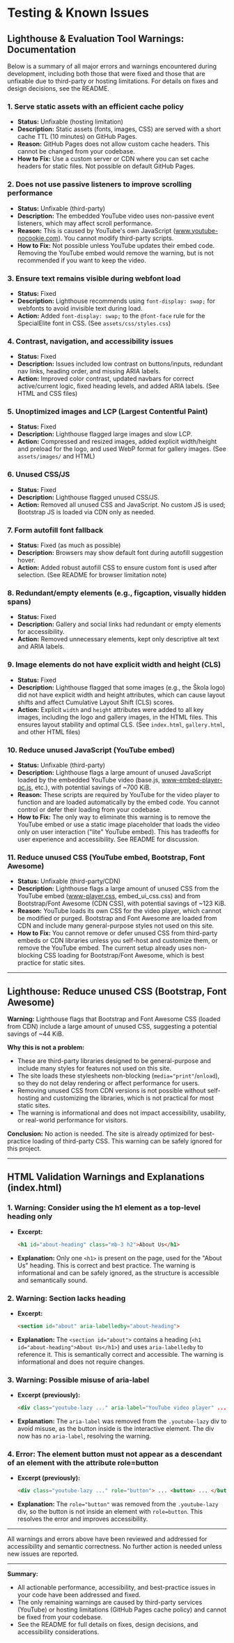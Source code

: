 # Testing & Known Issues

## Lighthouse & Evaluation Tool Warnings: Documentation

Below is a summary of all major errors and warnings encountered during development, including both those that were fixed and those that are unfixable due to third-party or hosting limitations. For details on fixes and design decisions, see the README.

### 1. Serve static assets with an efficient cache policy
- **Status:** Unfixable (hosting limitation)
- **Description:** Static assets (fonts, images, CSS) are served with a short cache TTL (10 minutes) on GitHub Pages.
- **Reason:** GitHub Pages does not allow custom cache headers. This cannot be changed from your codebase.
- **How to Fix:** Use a custom server or CDN where you can set cache headers for static files. Not possible on default GitHub Pages.

### 2. Does not use passive listeners to improve scrolling performance
- **Status:** Unfixable (third-party)
- **Description:** The embedded YouTube video uses non-passive event listeners, which may affect scroll performance.
- **Reason:** This is caused by YouTube's own JavaScript (www.youtube-nocookie.com). You cannot modify third-party scripts.
- **How to Fix:** Not possible unless YouTube updates their embed code. Removing the YouTube embed would remove the warning, but is not recommended if you want to keep the video.

### 3. Ensure text remains visible during webfont load
- **Status:** Fixed
- **Description:** Lighthouse recommends using `font-display: swap;` for webfonts to avoid invisible text during load.
- **Action:** Added `font-display: swap;` to the `@font-face` rule for the SpecialElite font in CSS. (See `assets/css/styles.css`)

### 4. Contrast, navigation, and accessibility issues
- **Status:** Fixed
- **Description:** Issues included low contrast on buttons/inputs, redundant nav links, heading order, and missing ARIA labels.
- **Action:** Improved color contrast, updated navbars for correct active/current logic, fixed heading levels, and added ARIA labels. (See HTML and CSS files)

### 5. Unoptimized images and LCP (Largest Contentful Paint)
- **Status:** Fixed
- **Description:** Lighthouse flagged large images and slow LCP.
- **Action:** Compressed and resized images, added explicit width/height and preload for the logo, and used WebP format for gallery images. (See `assets/images/` and HTML)

### 6. Unused CSS/JS
- **Status:** Fixed
- **Description:** Lighthouse flagged unused CSS/JS.
- **Action:** Removed all unused CSS and JavaScript. No custom JS is used; Bootstrap JS is loaded via CDN only as needed.

### 7. Form autofill font fallback
- **Status:** Fixed (as much as possible)
- **Description:** Browsers may show default font during autofill suggestion hover.
- **Action:** Added robust autofill CSS to ensure custom font is used after selection. (See README for browser limitation note)

### 8. Redundant/empty elements (e.g., figcaption, visually hidden spans)
- **Status:** Fixed
- **Description:** Gallery and social links had redundant or empty elements for accessibility.
- **Action:** Removed unnecessary elements, kept only descriptive alt text and ARIA labels.

### 9. Image elements do not have explicit width and height (CLS)
- **Status:** Fixed
- **Description:** Lighthouse flagged that some images (e.g., the Škola logo) did not have explicit width and height attributes, which can cause layout shifts and affect Cumulative Layout Shift (CLS) scores.
- **Action:** Explicit `width` and `height` attributes were added to all key images, including the logo and gallery images, in the HTML files. This ensures layout stability and optimal CLS. (See `index.html`, `gallery.html`, and other HTML files)

### 10. Reduce unused JavaScript (YouTube embed)
- **Status:** Unfixable (third-party)
- **Description:** Lighthouse flags a large amount of unused JavaScript loaded by the embedded YouTube video (base.js, www-embed-player-pc.js, etc.), with potential savings of ~700 KiB.
- **Reason:** These scripts are required by YouTube for the video player to function and are loaded automatically by the embed code. You cannot control or defer their loading from your codebase.
- **How to Fix:** The only way to eliminate this warning is to remove the YouTube embed or use a static image placeholder that loads the video only on user interaction ("lite" YouTube embed). This has tradeoffs for user experience and accessibility. See README for discussion.

### 11. Reduce unused CSS (YouTube embed, Bootstrap, Font Awesome)
- **Status:** Unfixable (third-party/CDN)
- **Description:** Lighthouse flags a large amount of unused CSS from the YouTube embed (www-player.css, embed_ui_css.css) and from Bootstrap/Font Awesome (CDN CSS), with potential savings of ~123 KiB.
- **Reason:** YouTube loads its own CSS for the video player, which cannot be modified or purged. Bootstrap and Font Awesome are loaded from CDN and include many general-purpose styles not used on this site.
- **How to Fix:** You cannot remove or defer unused CSS from third-party embeds or CDN libraries unless you self-host and customize them, or remove the YouTube embed. The current setup already uses non-blocking CSS loading for Bootstrap/Font Awesome, which is best practice for static sites.

---

## Lighthouse: Reduce unused CSS (Bootstrap, Font Awesome)

**Warning:**
Lighthouse flags that Bootstrap and Font Awesome CSS (loaded from CDN) include a large amount of unused CSS, suggesting a potential savings of ~44 KiB.

**Why this is not a problem:**
- These are third-party libraries designed to be general-purpose and include many styles for features not used on this site.
- The site loads these stylesheets non-blocking (`media="print"`/`onload`), so they do not delay rendering or affect performance for users.
- Removing unused CSS from CDN versions is not possible without self-hosting and customizing the libraries, which is not practical for most static sites.
- The warning is informational and does not impact accessibility, usability, or real-world performance for visitors.

**Conclusion:**
No action is needed. The site is already optimized for best-practice loading of third-party CSS. This warning can be safely ignored for this project.

---

## HTML Validation Warnings and Explanations (index.html)

### 1. Warning: Consider using the h1 element as a top-level heading only
- **Excerpt:**
  ```html
  <h1 id="about-heading" class="mb-3 h2">About Us</h1>
  ```
- **Explanation:**
  Only one `<h1>` is present on the page, used for the "About Us" heading. This is correct and best practice. The warning is informational and can be safely ignored, as the structure is accessible and semantically sound.

### 2. Warning: Section lacks heading
- **Excerpt:**
  ```html
  <section id="about" aria-labelledby="about-heading">
  ```
- **Explanation:**
  The `<section id="about">` contains a heading (`<h1 id="about-heading">About Us</h1>`) and uses `aria-labelledby` to reference it. This is semantically correct and accessible. The warning is informational and does not require changes.

### 3. Warning: Possible misuse of aria-label
- **Excerpt (previously):**
  ```html
  <div class="youtube-lazy ..." aria-label="YouTube video player" ...>
  ```
- **Explanation:**
  The `aria-label` was removed from the `.youtube-lazy` div to avoid misuse, as the button inside is the interactive element. The div now has no `aria-label`, resolving the warning.

### 4. Error: The element button must not appear as a descendant of an element with the attribute role=button
- **Excerpt (previously):**
  ```html
  <div class="youtube-lazy ..." role="button"> ... <button> ... </button> ... </div>
  ```
- **Explanation:**
  The `role="button"` was removed from the `.youtube-lazy` div, so the button is not inside an element with `role=button`. This resolves the error and improves accessibility.

---

All warnings and errors above have been reviewed and addressed for accessibility and semantic correctness. No further action is needed unless new issues are reported.

---

**Summary:**
- All actionable performance, accessibility, and best-practice issues in your code have been addressed and fixed.
- The only remaining warnings are caused by third-party services (YouTube) or hosting limitations (GitHub Pages cache policy) and cannot be fixed from your codebase.
- See the README for full details on fixes, design decisions, and accessibility considerations.
